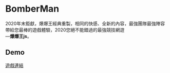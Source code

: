 # BomberMan
2020年末鉅獻，爆爆王經典重製，相同的快感、全新的內容，最強團隊最強陣容帶給您最棒的遊戲體驗，2020您絕不能錯過的最強競技網遊 <br>
—**爆爆王js**。
## Demo
[遊戲連結](https://stumail.nutn.edu.tw/s10855009/BomberMan/)
